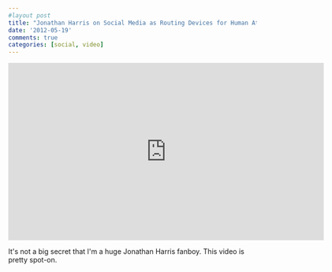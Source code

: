 ```yaml
---
#layout post
title: "Jonathan Harris on Social Media as Routing Devices for Human Attention"
date: '2012-05-19'
comments: true
categories: [social, video]
---
```


<iframe width="640" height="360" src="http://www.youtube.com/embed/mhPjrlPOTG8?feature=player_embedded" frameborder="0" allowfullscreen></iframe>

It's not a big secret that I'm a huge Jonathan Harris fanboy. This video is pretty spot-on.